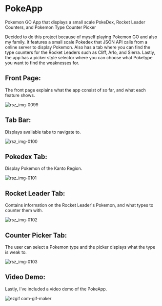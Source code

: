 # PokeApp
Pokemon GO App that displays a small scale PokeDex, Rocket Leader Counters, and Pokemon Type Counter Picker

Decided to do this project because of myself playing Pokemon GO and also my family. 
It features a small scale Pokedex that JSON API calls from a online server to display Pokemon. 
Also has a tab where you can find the type counters for the Rocket Leaders such as Cliff, Arlo, and Sierra.
Lastly, the app has a picker style selector where you can choose what Poketype you want to find the weaknesses for.

## Front Page:

The front page explains what the app consist of so far, and what each feature shows.

![rsz_img-0099](https://user-images.githubusercontent.com/44517611/118406736-c2f70f00-b642-11eb-9b5a-bd87d235bc6c.png)



## Tab Bar:

Displays available tabs to navigate to.

![rsz_img-0100](https://user-images.githubusercontent.com/44517611/118406798-0b163180-b643-11eb-951e-62affb824ce9.png)

## Pokedex Tab:

Display Pokemon of the Kanto Region.

![rsz_img-0101](https://user-images.githubusercontent.com/44517611/118406905-b0310a00-b643-11eb-9488-27274b298859.png)

## Rocket Leader Tab:

Contains information on the Rocket Leader's Pokemon, and what types to counter them with.

![rsz_img-0102](https://user-images.githubusercontent.com/44517611/118406915-c63eca80-b643-11eb-851f-eb2f4a2c83ee.png)

## Counter Picker Tab:

The user can select a Pokemon type and the picker displays what the type is weak to.

![rsz_img-0103](https://user-images.githubusercontent.com/44517611/118406948-ec646a80-b643-11eb-83d0-cd5a84cef8b6.png)

## Video Demo:

Lastly, I've included a video demo of the PokeApp.


![ezgif com-gif-maker](https://user-images.githubusercontent.com/44517611/118407796-f2f4e100-b647-11eb-8baa-6ccdd286df42.gif)



